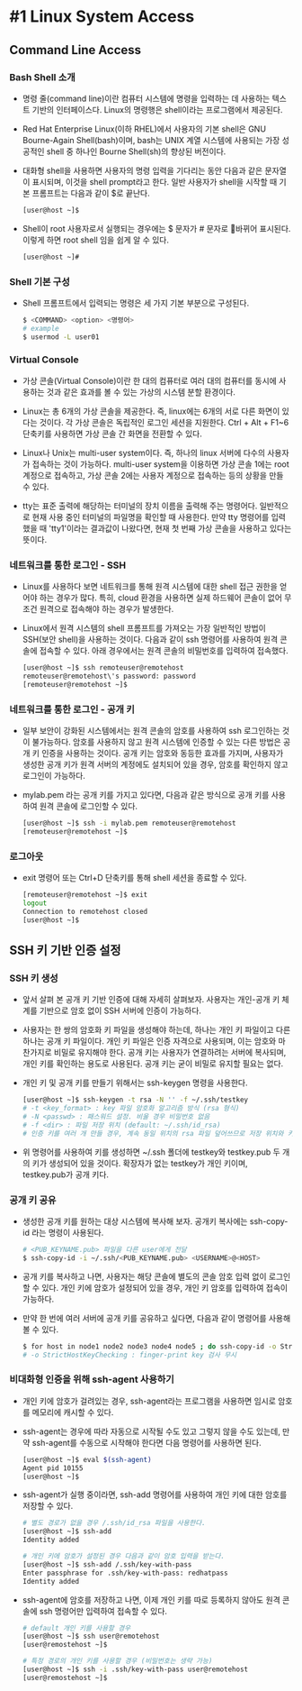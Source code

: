 # #1 Linux System Access

## Command Line Access

### Bash Shell 소개

- 명령 줄(command line)이란 컴퓨터 시스템에 명령을 입력하는 데 사용하는 텍스트 기반의 인터페이스다. Linux의 명령행은 shell이라는 프로그램에서 제공된다.

- Red Hat Enterprise Linux(이하 RHEL)에서 사용자의 기본 shell은 GNU Bourne-Again Shell(bash)이며, bash는 UNIX 계열 시스템에 사용되는 가장 성공적인 shell 중 하나인 Bourne Shell(sh)의 향상된 버전이다.

- 대화형 shell을 사용하면 사용자의 명령 입력을 기다리는 동안 다음과 같은 문자열이  표시되며, 이것을 shell prompt라고 한다. 일반 사용자가 shell을 시작할 때 기본 프롬프트는 다음과 같이 $로 끝난다.

    ```bash
    [user@host ~]$
    ```

- Shell이 root 사용자로서 실행되는 경우에는 $ 문자가 # 문자로 바뀌어 표시된다. 이렇게 하면 root shell 임을 쉽게 알 수 있다.

    ```bash
    [user@host ~]#
    ```

### Shell 기본 구성

- Shell 프롬프트에서 입력되는 명령은 세 가지 기본 부분으로 구성된다.

    ```bash
    $ <COMMAND> <option> <명령어>
    # example
    $ usermod -L user01
    ```

### Virtual Console

- 가상 콘솔(Virtual Console)이란 한 대의 컴퓨터로 여러 대의 컴퓨터를 동시에 사용하는 것과 같은 효과를 볼 수 있는 가상의 시스템 분할 환경이다.

- Linux는 총 6개의 가상 콘솔을 제공한다. 즉, linux에는 6개의 서로 다른 화면이 있다는 것이다. 각 가상 콘솔은 독립적인 로그인 세션을 지원한다. Ctrl + Alt + F1~6 단축키를 사용하면 가상 콘솔 간 화면을 전환할 수 있다.
  
- Linux나 Unix는 multi-user system이다. 즉, 하나의 linux 서버에 다수의 사용자가 접속하는 것이 가능하다. multi-user system을 이용하면 가상 콘솔 1에는 root 계정으로 접속하고, 가상 콘솔 2에는 사용자 계정으로 접속하는 등의 상황을 만들 수 있다.

- tty는 표준 출력에 해당하는 터미널의 장치 이름을 출력해 주는 명령어다. 일반적으로 현재 사용 중인 터미널의 파일명을 확인할 때 사용한다. 만약 tty 명령어를 입력했을 때 'tty1'이라는 결과값이 나왔다면, 현재 첫 번째 가상 콘솔을 사용하고 있다는 뜻이다.

### 네트워크를 통한 로그인 - SSH

- Linux를 사용하다 보면 네트워크를 통해 원격 시스템에 대한 shell 접근 권한을 얻어야 하는 경우가 많다. 특히, cloud 환경을 사용하면 실제 하드웨어 콘솔이 없어 무조건 원격으로 접속해야 하는 경우가 발생한다.

- Linux에서 원격 시스템의 shell 프롬프트를 가져오는 가장 일반적인 방법이 SSH(보안 shell)을 사용하는 것이다. 다음과 같이 ssh 명령어를 사용하여 원격 콘솔에 접속할 수 있다. 아래 경우에서는 원격 콘솔의 비밀번호를 입력하여 접속했다.

    ```bash
    [user@host ~]$ ssh remoteuser@remotehost
    remoteuser@remotehost\'s password: password
    [remoteuser@remotehost ~]$
    ```

### 네트워크를 통한 로그인 - 공개 키

- 일부 보안이 강화된 시스템에서는 원격 콘솔의 암호를 사용하여 ssh 로그인하는 것이 불가능하다. 암호를 사용하지 않고 원격 시스템에 인증할 수 있는 다른 방법은 공개 키 인증을 사용하는 것이다. 공개 키는 암호와 동등한 효과를 가지며, 사용자가 생성한 공개 키가 원격 서버의 계정에도 설치되어 있을 경우, 암호를 확인하지 않고 로그인이 가능하다.

- mylab.pem 라는 공개 키를 가지고 있다면, 다음과 같은 방식으로 공개 키를 사용하여 원격 콘솔에 로그인할 수 있다.

    ```bash
    [user@host ~]$ ssh -i mylab.pem remoteuser@remotehost
    [remoteuser@remotehost ~]$
    ```

### 로그아웃

- exit 명령어 또는 Ctrl+D 단축키를 통해 shell 세션을 종료할 수 있다.

    ```bash
    [remoteuser@remotehost ~]$ exit
    logout
    Connection to remotehost closed
    [user@host ~]$ 
    ```

## SSH 키 기반 인증 설정

### SSH 키 생성

- 앞서 살펴 본 공개 키 기반 인증에 대해 자세히 살펴보자. 사용자는 개인-공개 키 체계를 기반으로 암호 없이 SSH 서버에 인증이 가능하다.
  
- 사용자는 한 쌍의 암호화 키 파일을 생성해야 하는데, 하나는 개인 키 파일이고 다른 하나는 공개 키 파일이다. 개인 키 파일은 인증 자격으로 사용되며, 이는 암호와 마찬가지로 비밀로 유지해야 한다. 공개 키는 사용자가 연결하려는 서버에 복사되며, 개인 키를 확인하는 용도로 사용된다. 공개 키는 굳이 비밀로 유지할 필요는 없다.

- 개인 키 및 공개 키를 만들기 위해서는 ssh-keygen 명령을 사용한다.

    ```bash
    [user@host ~]$ ssh-keygen -t rsa -N '' -f ~/.ssh/testkey
    # -t <key_format> : key 파일 암호화 알고리즘 방식 (rsa 형식)
    # -N <passwd> : 패스워드 설정. 비울 경우 비밀번호 없음
    # -f <dir> : 파일 저장 위치 (default: ~/.ssh/id_rsa)
    # 인증 키를 여러 개 만들 경우, 계속 동일 위치의 rsa 파일 덮어쓰므로 저장 위치와 키 이름을 구분하는 것이 좋다.
    ```

- 위 명령어를 사용하여 키를 생성하면 ~/.ssh 폴더에 testkey와 testkey.pub 두 개의 키가 생성되어 있을 것이다. 확장자가 없는 testkey가 개인 키이며, testkey.pub가 공개 키다.

### 공개 키 공유

- 생성한 공개 키를 원하는 대상 시스템에 복사해 보자. 공개키 복사에는 ssh-copy-id 라는 명령이 사용된다.

    ```bash
    # <PUB_KEYNAME.pub> 파일을 다른 user에게 전달
    $ ssh-copy-id -i ~/.ssh/<PUB_KEYNAME.pub> <USERNAME>@<HOST>
    ```

- 공개 키를 복사하고 나면, 사용자는 해당 콘솔에 별도의 콘솔 암호 입력 없이 로그인할 수 있다. 개인 키에 암호가 설정되어 있을 경우, 개인 키 암호를 입력하여 접속이 가능하다.

- 만약 한 번에 여러 서버에 공개 키를 공유하고 싶다면, 다음과 같이 명령어를 사용해 볼 수 있다.

    ```bash
    $ for host in node1 node2 node3 node4 node5 ; do ssh-copy-id -o StrictHostKeyChecking=no root@$host ;
    # -o StrictHostKeyChecking : finger-print key 검사 무시
    ```

### 비대화형 인증을 위해 ssh-agent 사용하기

- 개인 키에 암호가 걸려있는 경우, ssh-agent라는 프로그램을 사용하면 임시로 암호를 메모리에 캐시할 수 있다.
  
- ssh-agent는 경우에 따라 자동으로 시작될 수도 있고 그렇지 않을 수도 있는데, 만약 ssh-agent를 수동으로 시작해야 한다면 다음 명령어를 사용하면 된다.

    ```bash
    [user@host ~]$ eval $(ssh-agent)
    Agent pid 10155
    [user@host ~]$
    ```

- ssh-agent가 실행 중이라면, ssh-add 명령어를 사용하여 개인 키에 대한 암호를 저장할 수 있다.

    ```bash
    # 별도 경로가 없을 경우 /.ssh/id_rsa 파일을 사용한다.
    [user@host ~]$ ssh-add
    Identity added

    # 개인 키에 암호가 설정된 경우 다음과 같이 암호 입력을 받는다.
    [user@host ~]$ ssh-add /.ssh/key-with-pass
    Enter passphrase for .ssh/key-with-pass: redhatpass
    Identity added
    ```

- ssh-agent에 암호를 저장하고 나면, 이제 개인 키를 따로 등록하지 않아도 원격 콘솔에 ssh 명령어만 입력하여 접속할 수 있다.

    ```bash
    # default 개인 키를 사용할 경우
    [user@host ~]$ ssh user@remotehost
    [user@remostehost ~]$

    # 특정 경로의 개인 키를 사용할 경우 (비밀번호는 생략 가능)
    [user@host ~]$ ssh -i .ssh/key-with-pass user@remotehost
    [user@remostehost ~]$
    ```
